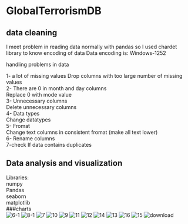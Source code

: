 # GlobalTerrorismDB
## data cleaning
I meet problem in reading data normally with pandas so I used
chardet library to know encoding of data
Data encoding is: Windows-1252

handling problems in data

1- a lot of missing values
Drop columns with too large number of missing values \
2- There are 0 in month and day columns \
Replace 0 with mode value\
3- Unnecessary columns\
Delete unnecessary columns\
4- Data types\
Change datatypes\
5- Fromat\
Change text columns in consistent fromat (make all text
lower)\
6- Rename columns\
7-check If data contains duplicates
## Data analysis and visualization
Libraries:\
numpy\
Pandas\
seaborn\
matplotlib\
###charts\
![6-1](https://github.com/user-attachments/assets/3fe2b116-c7f5-4004-b103-5dabbac4bd9e)
![8-1](https://github.com/user-attachments/assets/6c0174ac-45ff-4d94-a36f-b473f5935a11)
![7](https://github.com/user-attachments/assets/4701d6db-c8bf-42f5-ba99-f5cbb4c45a78)
![10](https://github.com/user-attachments/assets/7c39a0aa-bdb5-4df5-b0d1-0694576128e1)
![9](https://github.com/user-attachments/assets/c1c9d516-9e64-4b46-bc63-8dfe88266cb3)
![11](https://github.com/user-attachments/assets/8bf20cdf-75f0-4c2b-80a2-8b1be4c420ae)
![12](https://github.com/user-attachments/assets/1eed04b2-e44a-4509-97cd-1f6cc782c252)
![14](https://github.com/user-attachments/assets/91bf8d53-ff7d-4b60-829f-2df7357c9465)
![13](https://github.com/user-attachments/assets/58e9cb51-d04a-402f-8017-1fe89190ff69)
![16](https://github.com/user-attachments/assets/7e2b6833-a5bc-430a-b572-fc651f989afd)
![15](https://github.com/user-attachments/assets/8e8c60ea-8987-4254-9d1e-18ba2d47314d)
![download](https://github.com/user-attachments/assets/2a55714e-ed91-4b95-b4aa-f9fb405cb387)


